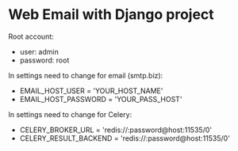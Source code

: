 # Web Email with Django project

Root account:
- user: admin
- password: root


In settings need to change for email (smtp.biz):
- EMAIL_HOST_USER = 'YOUR_HOST_NAME'
- EMAIL_HOST_PASSWORD = 'YOUR_PASS_HOST'

In settings need to change for Celery:
- CELERY_BROKER_URL = 'redis://:password@host:11535/0'
- CELERY_RESULT_BACKEND = 'redis://:password@host:11535/0'